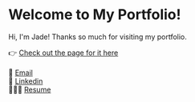 # Welcome to My Portfolio!

<p>Hi, I'm Jade! Thanks so much for visiting my portfolio.</p>
👉 <a href="https://jade2u.github.io/portfolio/" target="_blank">Check out the page for it here</a>
<br><br>
💌 <a href="mailto:jadewtu@gmail.com">Email</a><br>
🔗 <a href="https://www.linkedin.com/in/jadetu/" target="_blank">Linkedin</a><br>
👩🏻‍💻 <a href="./resume.pdf" target="_blank">Resume</a>
